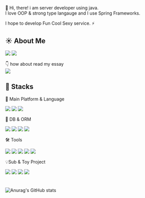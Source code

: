 👋 Hi, there! i am server developer using java.<br/>
I love OOP & strong type langauge and I use Spring Frameworks.

I hope to develop Fun Cool Sexy service. ⚡️

## ☀️  About Me
<a href="https://furry-stork-6b0.notion.site/Ownership-Engineer-9997e53fec8c475ebd4ee5d8f125a7ce"> <img src="https://img.shields.io/badge/OwnershipEngineer-000000?style=flat&logo=Notion&logoColor=white"/></a> <a href="https://blcan.tistory.com"> <img src="https://img.shields.io/badge/blcan.tistory.com-000000?style=flat&logo=Tistory&logoColor=white"/></a>

👇 how about read my essay <br/> <a href="https://furry-stork-6b0.notion.site/IPP-be4ab2b708ab4d239e3d10eaa25b55bc"> <img src="https://img.shields.io/badge/IPP체험 에세이-512BD4?style=flat&logo=Notion&logoColor=white"/></a>

## 🔭  Stacks

💪 Main Platform & Language

<img src="https://img.shields.io/badge/Java-007396?style=flat&logo=OpenJDK&logoColor=white"/> <img src="https://img.shields.io/badge/SpringBoot-6DB33F?style=flat&logo=SpringBoot&logoColor=white"/> <img src="https://img.shields.io/badge/Gradle-02303A?style=flat&logo=Gradle&logoColor=white"/>

🚀 DB & ORM

<img src="https://img.shields.io/badge/MSSQL-CC2927?style=flat&logo=MicrosoftSQLServer&logoColor=white"/>  <img src="https://img.shields.io/badge/JPA-6DB33F?style=flat&logo=Spring&logoColor=white"/> <img src="https://img.shields.io/badge/Mybatis-004088?style=flat&logo=&logoColor=white"/> <img src="https://img.shields.io/badge/PostgreSQL-4169E1?style=flat&logo=PostgreSQL&logoColor=white"/>

🛠️ Tools

<img src="https://img.shields.io/badge/IntelliJIDEA-000000?style=flat&logo=IntelliJIDEA&logoColor=white"/> <img src="https://img.shields.io/badge/Git-F05032?style=flat&logo=Git&logoColor=white"/> <img src="https://img.shields.io/badge/Azure-0078D4?style=flat&logo=MicrosoftAzure&logoColor=white"/> <img src="https://img.shields.io/badge/OracleCloud-F80000?style=flat&logo=Oracle&logoColor=white"/> <img src="https://img.shields.io/badge/VSCode-007ACC?style=flat&logo=VisualStudioCode&logoColor=white"/> 

💡Sub & Toy Project

<img src="https://img.shields.io/badge/JavaScript-F7DF1E?style=flat&logo=JavaScript&logoColor=white"/> <img src="https://img.shields.io/badge/Vue.js-4FC08D?style=flat&logo=Vue.js&logoColor=white"/> <img src="https://img.shields.io/badge/TailwindCSS-06B6D4?style=flat&logo=TailwindCSS&logoColor=white"/> <img src="https://img.shields.io/badge/.NetCore-512BD4?style=flat&logo=.NET&logoColor=white"/>

#
![Anurag's GitHub stats](https://github-readme-stats.vercel.app/api?username=euijeong-Kang&show_icons=true&theme=radical)
